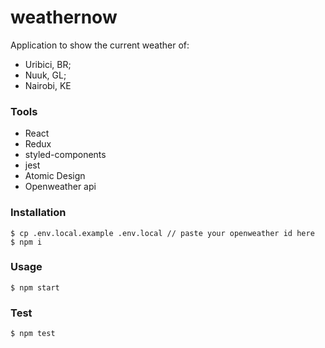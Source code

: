 # weathernow

Application to show the current weather of:
 - Uribici, BR;
 - Nuuk, GL;
 - Nairobi, KE
 
### Tools

 - React
 - Redux
 - styled-components
 - jest
 - Atomic Design
 - Openweather api
 
### Installation

```
$ cp .env.local.example .env.local // paste your openweather id here
$ npm i
```
 
### Usage
 
```
$ npm start
```

### Test

```
$ npm test
```
